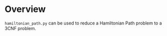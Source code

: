 # Overview
`hamiltonian_path.py` can be used to reduce a Hamiltonian Path problem to a 3CNF problem.
